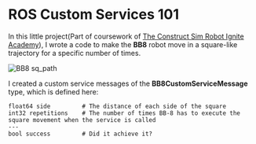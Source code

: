 # ROS Custom Services 101

In this little project(Part of coursework of [The Construct Sim Robot Ignite Academy](http://www.theconstructsim.com/)), I wrote a code to make the **BB8** robot move in a square-like trajectory for a specific number of times.

![BB8 sq_path](https://i.ibb.co/r33B3dT/bb8-excercice.png)

I created a custom service messages of the  **BB8CustomServiceMessage**  type, which is defined here:

```
float64 side         # The distance of each side of the square
int32 repetitions    # The number of times BB-8 has to execute the square movement when the service is called
---
bool success         # Did it achieve it?
```
